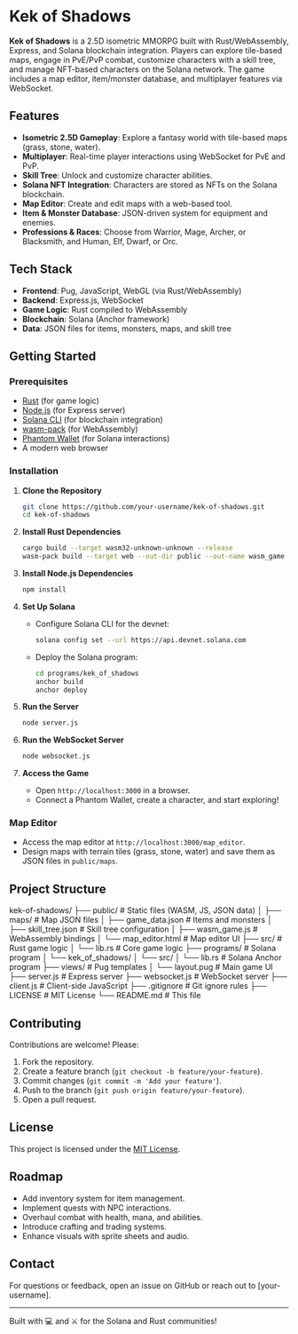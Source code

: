 # Kek of Shadows

**Kek of Shadows** is a 2.5D isometric MMORPG built with Rust/WebAssembly, Express, and Solana blockchain integration. Players can explore tile-based maps, engage in PvE/PvP combat, customize characters with a skill tree, and manage NFT-based characters on the Solana network. The game includes a map editor, item/monster database, and multiplayer features via WebSocket.

## Features
- **Isometric 2.5D Gameplay**: Explore a fantasy world with tile-based maps (grass, stone, water).
- **Multiplayer**: Real-time player interactions using WebSocket for PvE and PvP.
- **Skill Tree**: Unlock and customize character abilities.
- **Solana NFT Integration**: Characters are stored as NFTs on the Solana blockchain.
- **Map Editor**: Create and edit maps with a web-based tool.
- **Item & Monster Database**: JSON-driven system for equipment and enemies.
- **Professions & Races**: Choose from Warrior, Mage, Archer, or Blacksmith, and Human, Elf, Dwarf, or Orc.

## Tech Stack
- **Frontend**: Pug, JavaScript, WebGL (via Rust/WebAssembly)
- **Backend**: Express.js, WebSocket
- **Game Logic**: Rust compiled to WebAssembly
- **Blockchain**: Solana (Anchor framework)
- **Data**: JSON files for items, monsters, maps, and skill tree

## Getting Started

### Prerequisites
- [Rust](https://www.rust-lang.org/tools/install) (for game logic)
- [Node.js](https://nodejs.org/) (for Express server)
- [Solana CLI](https://docs.solana.com/cli/install-solana-cli-tools) (for blockchain integration)
- [wasm-pack](https://rustwasm.github.io/wasm-pack/installer/) (for WebAssembly)
- [Phantom Wallet](https://phantom.app/) (for Solana interactions)
- A modern web browser

### Installation
1. **Clone the Repository**
   ```bash
   git clone https://github.com/your-username/kek-of-shadows.git
   cd kek-of-shadows
   ```

2. **Install Rust Dependencies**
   ```bash
   cargo build --target wasm32-unknown-unknown --release
   wasm-pack build --target web --out-dir public --out-name wasm_game
   ```

3. **Install Node.js Dependencies**
   ```bash
   npm install
   ```

4. **Set Up Solana**
   - Configure Solana CLI for the devnet:
     ```bash
     solana config set --url https://api.devnet.solana.com
     ```
   - Deploy the Solana program:
     ```bash
     cd programs/kek_of_shadows
     anchor build
     anchor deploy
     ```

5. **Run the Server**
   ```bash
   node server.js
   ```

6. **Run the WebSocket Server**
   ```bash
   node websocket.js
   ```

7. **Access the Game**
   - Open `http://localhost:3000` in a browser.
   - Connect a Phantom Wallet, create a character, and start exploring!

### Map Editor
- Access the map editor at `http://localhost:3000/map_editor`.
- Design maps with terrain tiles (grass, stone, water) and save them as JSON files in `public/maps`.

## Project Structure
kek-of-shadows/
├── public/                 # Static files (WASM, JS, JSON data)
│   ├── maps/              # Map JSON files
│   ├── game_data.json     # Items and monsters
│   ├── skill_tree.json    # Skill tree configuration
│   ├── wasm_game.js       # WebAssembly bindings
│   └── map_editor.html    # Map editor UI
├── src/                   # Rust game logic
│   └── lib.rs             # Core game logic
├── programs/              # Solana program
│   └── kek_of_shadows/
│       └── src/
│           └── lib.rs     # Solana Anchor program
├── views/                 # Pug templates
│   └── layout.pug         # Main game UI
├── server.js              # Express server
├── websocket.js           # WebSocket server
├── client.js              # Client-side JavaScript
├── .gitignore             # Git ignore rules
├── LICENSE                # MIT License
└── README.md              # This file

## Contributing
Contributions are welcome! Please:
1. Fork the repository.
2. Create a feature branch (`git checkout -b feature/your-feature`).
3. Commit changes (`git commit -m 'Add your feature'`).
4. Push to the branch (`git push origin feature/your-feature`).
5. Open a pull request.

## License
This project is licensed under the [MIT License](LICENSE).

## Roadmap
- Add inventory system for item management.
- Implement quests with NPC interactions.
- Overhaul combat with health, mana, and abilities.
- Introduce crafting and trading systems.
- Enhance visuals with sprite sheets and audio.

## Contact
For questions or feedback, open an issue on GitHub or reach out to [your-username].

---
Built with 💻 and ⚔️ for the Solana and Rust communities!
